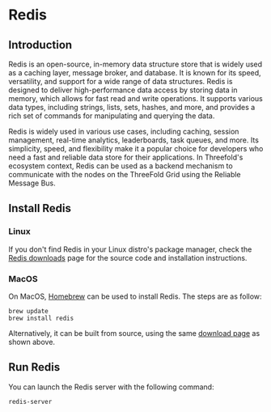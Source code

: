 <h1> Redis </h1>



## Introduction

Redis is an open-source, in-memory data structure store that is widely used as a caching layer, message broker, and database. It is known for its speed, versatility, and support for a wide range of data structures. Redis is designed to deliver high-performance data access by storing data in memory, which allows for fast read and write operations. It supports various data types, including strings, lists, sets, hashes, and more, and provides a rich set of commands for manipulating and querying the data.

Redis is widely used in various use cases, including caching, session management, real-time analytics, leaderboards, task queues, and more. Its simplicity, speed, and flexibility make it a popular choice for developers who need a fast and reliable data store for their applications. In Threefold's ecosystem context, Redis can be used as a backend mechanism to communicate with the nodes on the ThreeFold Grid using the Reliable Message Bus.



## Install Redis

### Linux

If you don't find Redis in your Linux distro's package manager, check the [Redis downloads](https://redis.io/download) page for the source code and installation instructions.

### MacOS

On MacOS, [Homebrew](https://brew.sh/) can be used to install Redis. The steps are as follow:

```
brew update
brew install redis
```

Alternatively, it can be built from source, using the same [download page](https://redis.io/download/) as shown above.



## Run Redis

You can launch the Redis server with the following command:

```
redis-server
```